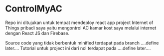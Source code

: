 # ControlMyAC

Repo ini ditujukan untuk tempat mendeploy react app project Internet of Things pribadi saya yaitu mengontrol AC kamar kost saya melalui internet dengan React JS dan Firebase. 

Source code yang tidak berbentuk minified terdapat pada branch ....define later....
Tutorial untuk project ini dari nol terdapat pada ....define later....
